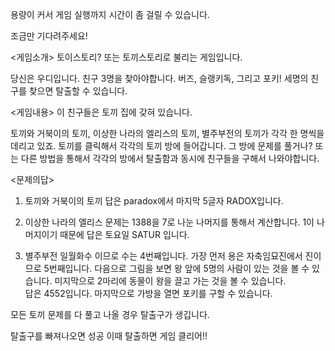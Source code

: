 
용량이 커서 게임 실행까지 시간이 좀 걸릴 수 있습니다.

조금만 기다려주세요!

<게임소개>
토이스토리? 또는 토끼스토리로 불리는 게임입니다.

당신은 우디입니다. 친구 3명을 찾아야합니다.
버즈, 슬랭키독, 그리고 포키!
세명의 친구를 찾으면 탈출할 수 있습니다.

<게임내용>
이 친구들은 토끼 집에 갖혀 있습니다.

토끼와 거북이의 토끼, 이상한 나라의 엘리스의 토끼, 별주부전의 토끼가 각각 한 명씩을 데리고 있죠.
토끼를 클릭해서 각각의 토끼 방에 들어갑니다.
그 방에 문제를 풀거나? 또는 다른 방법을 통해서 각각의 방에서 탈출함과 동시에 친구들을 구해서 나와야합니다.

<문제의답>
1. 토끼와 거북이의 토끼
 답은 paradox에서  마지막 5글자 RADOX입니다.

2. 이상한 나라의 엘리스
  문제는 1388을 7로 나눈 나머지를 통해서 계산합니다. 1이 나머지이기 때문에 답은 토요일 SATUR 입니다.

3. 별주부전
  일월화수 이므로 수는 4번째입니다.
  가장 먼저 용은 자축임묘진에서 진이므로 5번째입니다.
  다음으로 그림을 보면 왕 앞에 5명의 사람이 있는 것을 볼 수 있습니다.
  미지막으로 2마리에 동물이 왕을 끌고 가는 것을 볼 수 있습니다.  
답은 4552입니다. 마지막으로 가방을 열면 포키를 구할 수 있습니다.

모든 토끼 문제를 다 풀고 나올 경우 탈출구가 생깁니다.

탈출구를 빠져나오면 성공
이때 탈출하면 게임 클리어!! 
